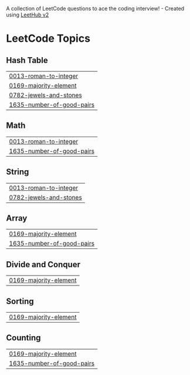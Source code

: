 A collection of LeetCode questions to ace the coding interview! - Created using [LeetHub v2](https://github.com/arunbhardwaj/LeetHub-2.0)
<!---LeetCode Topics Start-->
# LeetCode Topics
## Hash Table
|  |
| ------- |
| [0013-roman-to-integer](https://github.com/sharanyareddymaturi/DSA/tree/master/0013-roman-to-integer) |
| [0169-majority-element](https://github.com/sharanyareddymaturi/DSA/tree/master/0169-majority-element) |
| [0782-jewels-and-stones](https://github.com/sharanyareddymaturi/DSA/tree/master/0782-jewels-and-stones) |
| [1635-number-of-good-pairs](https://github.com/sharanyareddymaturi/DSA/tree/master/1635-number-of-good-pairs) |
## Math
|  |
| ------- |
| [0013-roman-to-integer](https://github.com/sharanyareddymaturi/DSA/tree/master/0013-roman-to-integer) |
| [1635-number-of-good-pairs](https://github.com/sharanyareddymaturi/DSA/tree/master/1635-number-of-good-pairs) |
## String
|  |
| ------- |
| [0013-roman-to-integer](https://github.com/sharanyareddymaturi/DSA/tree/master/0013-roman-to-integer) |
| [0782-jewels-and-stones](https://github.com/sharanyareddymaturi/DSA/tree/master/0782-jewels-and-stones) |
## Array
|  |
| ------- |
| [0169-majority-element](https://github.com/sharanyareddymaturi/DSA/tree/master/0169-majority-element) |
| [1635-number-of-good-pairs](https://github.com/sharanyareddymaturi/DSA/tree/master/1635-number-of-good-pairs) |
## Divide and Conquer
|  |
| ------- |
| [0169-majority-element](https://github.com/sharanyareddymaturi/DSA/tree/master/0169-majority-element) |
## Sorting
|  |
| ------- |
| [0169-majority-element](https://github.com/sharanyareddymaturi/DSA/tree/master/0169-majority-element) |
## Counting
|  |
| ------- |
| [0169-majority-element](https://github.com/sharanyareddymaturi/DSA/tree/master/0169-majority-element) |
| [1635-number-of-good-pairs](https://github.com/sharanyareddymaturi/DSA/tree/master/1635-number-of-good-pairs) |
<!---LeetCode Topics End-->
